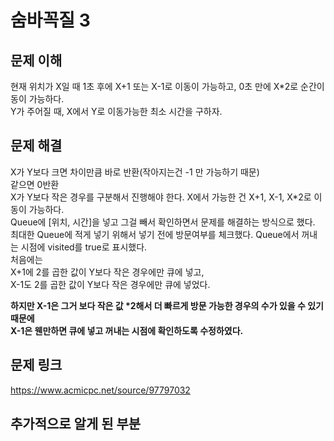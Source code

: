 # 숨바꼭질 3

## 문제 이해
현재 위치가 X일 때 1초 후에 X+1 또는 X-1로 이동이 가능하고, 0초 만에 X*2로 순간이동이 가능하다.  
Y가 주어질 때, X에서 Y로 이동가능한 최소 시간을 구하자.

## 문제 해결
X가 Y보다 크면 차이만큼 바로 반환(작아지는건 -1 만 가능하기 때문)  
같으면 0반환  
X가 Y보다 작은 경우를 구분해서 진행해야 한다.
X에서 가능한 건 X+1, X-1, X*2로 이동이 가능하다.  
Queue에 [위치, 시간]을 넣고 그걸 빼서 확인하면서 문제를 해결하는 방식으로 했다.  
최대한 Queue에 적게 넣기 위해서 넣기 전에 방문여부를 체크했다. Queue에서 꺼내는 시점에 visited를 true로 표시했다.  
처음에는  
X+1에 2를 곱한 값이 Y보다 작은 경우에만 큐에 넣고,  
X-1도 2를 곱한 값이 Y보다 작은 경우에만 큐에 넣었다. 

**하지만 X-1은 그거 보다 작은 값 \*2해서 더 빠르게 방문 가능한 경우의 수가 있을 수 있기 때문에  
X-1은 웬만하면 큐에 넣고 꺼내는 시점에 확인하도록 수정하였다.**

## 문제 링크
https://www.acmicpc.net/source/97797032

## 추가적으로 알게 된 부분